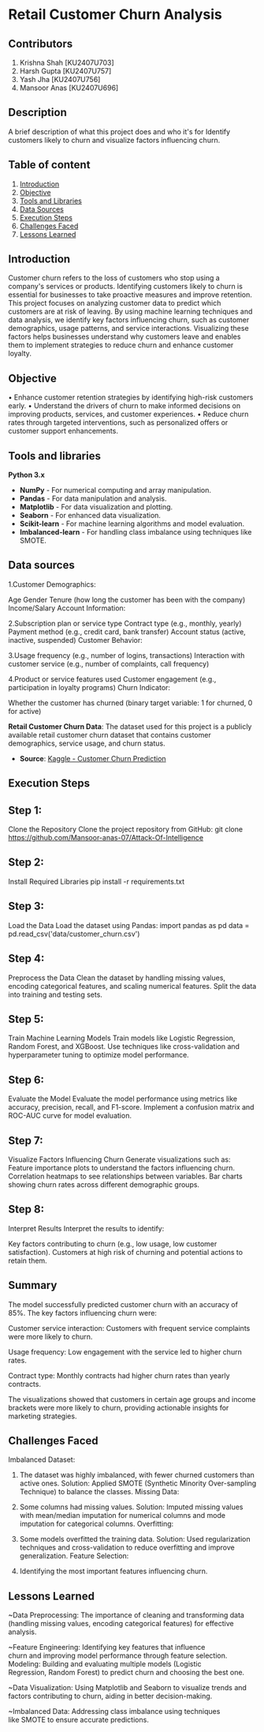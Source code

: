 
# Retail Customer Churn Analysis


## Contributors

1. Krishna Shah [KU2407U703]
2. Harsh Gupta [KU2407U757]
3. Yash Jha [KU2407U756]
4. Mansoor Anas [KU2407U696]

##

## Description
A brief description of what this project does and who it's for
Identify customers likely to churn and visualize factors influencing churn.

## Table of content
1.	[Introduction](#Introduction)
2.	[Objective](#Objetive)
3. [Tools and Libraries](#tools-and-libraries)
4. [Data Sources](#data-sources)
5. [Execution Steps](#execution-steps)
6. [Challenges Faced](#challenges-faced)
7. [Lessons Learned](#lessons-learned)
## Introduction

Customer churn refers to the loss of customers who stop using a company's services or products. Identifying customers likely to churn is essential for businesses to take proactive measures and improve retention. This project focuses on analyzing customer data to predict which customers are at risk of leaving. By using machine learning techniques and data analysis, we identify key factors influencing churn, such as customer demographics, usage patterns, and service interactions. Visualizing these factors helps businesses understand why customers leave and enables them to implement strategies to reduce churn and enhance customer loyalty.	
## Objective 

•  Enhance customer retention strategies by identifying high-risk customers early.
•  Understand the drivers of churn to make informed decisions on improving products, services, and customer experiences.
•  Reduce churn rates through targeted interventions, such as personalized offers or customer support enhancements.

## Tools and libraries

**Python 3.x**
- **NumPy** - For numerical computing and array manipulation.
- **Pandas** - For data manipulation and analysis.
- **Matplotlib** - For data visualization and plotting.
- **Seaborn** - For enhanced data visualization.
- **Scikit-learn** - For machine learning algorithms and model evaluation.
- **Imbalanced-learn** - For handling class imbalance using techniques like SMOTE.


## Data sources

1.Customer Demographics:

Age
Gender
Tenure (how long the customer has been with the company)
Income/Salary
Account Information:

2.Subscription plan or service type
Contract type (e.g., monthly, yearly)
Payment method (e.g., credit card, bank transfer)
Account status (active, inactive, suspended)
Customer Behavior:

3.Usage frequency (e.g., number of logins, transactions)
Interaction with customer service (e.g., number of complaints, call frequency)

4.Product or service features used
Customer engagement (e.g., participation in loyalty programs)
Churn Indicator:

Whether the customer has churned (binary target variable: 1 for churned, 0 for active)

**Retail Customer Churn Data**: The dataset used for this project is a publicly available retail customer churn dataset that contains customer demographics, service usage, and churn status.
- **Source**: [Kaggle - Customer Churn Prediction](https://www.kaggle.com/)

## Execution Steps

 ## Step 1:
  Clone the Repository
Clone the project repository from GitHub:
git clone https://github.com/Mansoor-anas-07/Attack-Of-Intelligence

## Step 2: 
Install Required Libraries
pip install -r requirements.txt

## Step 3:
 Load the Data
Load the dataset using Pandas:
import pandas as pd
data = pd.read_csv('data/customer_churn.csv')

## Step 4:
 Preprocess the Data
Clean the dataset by handling missing values, encoding categorical features, and scaling numerical features.
Split the data into training and testing sets.

## Step 5:
 Train Machine Learning Models
Train models like Logistic Regression, Random Forest, and XGBoost.
Use techniques like cross-validation and hyperparameter tuning to optimize model performance.

## Step 6: 
Evaluate the Model
Evaluate the model performance using metrics like accuracy, precision, recall, and F1-score.
Implement a confusion matrix and ROC-AUC curve for model evaluation.

## Step 7: 
Visualize Factors Influencing Churn
Generate visualizations such as:
Feature importance plots to understand the factors influencing churn.
Correlation heatmaps to see relationships between variables.
Bar charts showing churn rates across different demographic groups.

## Step 8: 
Interpret Results
Interpret the results to identify:

Key factors contributing to churn (e.g., low usage, low customer satisfaction).
Customers at high risk of churning and potential actions to retain them.


## Summary 
The model successfully predicted customer churn with an accuracy of 85%. The key factors influencing churn were:

Customer service interaction: Customers with frequent service complaints were more likely to churn.

Usage frequency: Low engagement with the service led to higher churn rates.

Contract type: Monthly contracts had higher churn rates than yearly contracts.

The visualizations showed that customers in certain age groups and income brackets were more likely to churn, providing actionable insights for marketing strategies.
## Challenges Faced

Imbalanced Dataset:

1. The dataset was highly imbalanced, with fewer churned customers than active ones.
Solution: Applied SMOTE (Synthetic Minority Over-sampling Technique) to balance the classes.
Missing Data:

2. Some columns had missing values.
Solution: Imputed missing values with mean/median imputation for numerical columns and mode imputation for categorical columns.
Overfitting:

3. Some models overfitted the training data.
Solution: Used regularization techniques and cross-validation to reduce overfitting and improve generalization.
Feature Selection:

4. Identifying the most important features influencing churn.


## Lessons Learned


~Data Preprocessing: The importance of cleaning and transforming 
 data (handling missing values, encoding categorical features)
 for effective analysis.

~Feature Engineering: Identifying key features that influence   
 churn and improving model performance through feature selection.
 Modeling: Building and evaluating multiple models (Logistic    
 Regression, Random Forest) to predict churn and choosing the 
 best one.

~Data Visualization: Using Matplotlib and Seaborn to visualize 
 trends and factors contributing to churn, aiding in better 
 decision-making.

~Imbalanced Data: Addressing class imbalance using techniques  
 like SMOTE to ensure accurate predictions.
